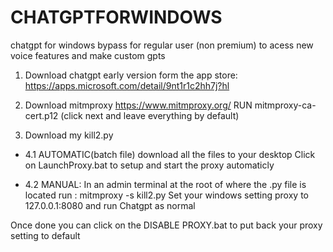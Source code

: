# CHATGPTFORWINDOWS
chatgpt for windows bypass for regular user (non premium) to acess new voice features and make custom gpts

1. Download chatgpt early version form the app store:
https://apps.microsoft.com/detail/9nt1r1c2hh7j?hl

2. Download mitmproxy
https://www.mitmproxy.org/
RUN mitmproxy-ca-cert.p12 (click next and leave everything by default)

4. Download my kill2.py
   
- 4.1 AUTOMATIC(batch file)
download all the files to your desktop
Click on LaunchProxy.bat to setup and start the proxy automaticly

- 4.2 MANUAL: 
In an admin terminal at the root of where the .py file is located run : mitmproxy -s kill2.py
Set your windows setting proxy to 127.0.0.1:8080 and run Chatgpt as normal


Once done you can click on the DISABLE PROXY.bat to put back your proxy setting to default
